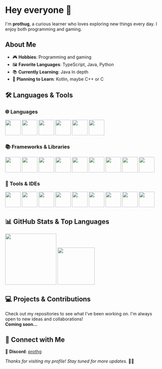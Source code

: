 # Hey everyone 👋
I'm **prothug**, a curious learner who loves exploring new things every day. I enjoy both programming and gaming.

## About Me
- 🎮 **Hobbies**: Programming and gaming
- 🖼 **Favorite Languages**: TypeScript, Java, Python
- 📚 **Currently Learning**: Java In depth
- 🤔 **Planning to Learn**: Kotlin, maybe C++ or C

## 🛠️ Languages & Tools

### 🌐 Languages
<p ">
  <img src="https://cdn.jsdelivr.net/gh/devicons/devicon/icons/html5/html5-original.svg" width="50" />
  <img src="https://cdn.jsdelivr.net/gh/devicons/devicon/icons/css3/css3-original.svg" width="50" />
  <img src="https://cdn.jsdelivr.net/gh/devicons/devicon/icons/javascript/javascript-original.svg" width="50" />
  <img src="https://cdn.jsdelivr.net/gh/devicons/devicon/icons/typescript/typescript-original.svg" width="50" />
  <img src="https://cdn.jsdelivr.net/gh/devicons/devicon/icons/python/python-original.svg" width="50" />
  <img src="https://cdn.jsdelivr.net/gh/devicons/devicon/icons/java/java-original.svg" width="50" />
</p>

### 📚 Frameworks & Libraries
<p ">
  <img src="https://cdn.jsdelivr.net/gh/devicons/devicon/icons/tailwindcss/tailwindcss-original.svg" width="50" />        
  <img src="https://cdn.jsdelivr.net/gh/devicons/devicon/icons/mongodb/mongodb-original.svg" width="50" />
  <img src="https://cdn.jsdelivr.net/gh/devicons/devicon/icons/react/react-original.svg" width="50" />
  <img src="https://cdn.jsdelivr.net/gh/devicons/devicon@latest/icons/vitejs/vitejs-original.svg" width="50" />
  <img src="https://cdn.jsdelivr.net/gh/devicons/devicon/icons/nextjs/nextjs-original.svg" width="50" />
  <img src="https://cdn.jsdelivr.net/gh/devicons/devicon/icons/nodejs/nodejs-original.svg" width="50" />
  <img src="https://cdn.jsdelivr.net/gh/devicons/devicon/icons/express/express-original.svg" width="50" />
  <img src="https://cdn.jsdelivr.net/gh/devicons/devicon/icons/prisma/prisma-original.svg" width="50"/>
  <img src="https://cdn.jsdelivr.net/gh/devicons/devicon/icons/discordjs/discordjs-plain.svg" width="50"/>
</p>

### 🔧 Tools & IDEs
<p ">
  <img src="https://cdn.jsdelivr.net/gh/devicons/devicon/icons/figma/figma-original.svg" width="50" />
  <img src="https://cdn.jsdelivr.net/gh/devicons/devicon/icons/vscode/vscode-original.svg" width="50" />
  <img src="https://cdn.jsdelivr.net/gh/devicons/devicon/icons/intellij/intellij-original.svg" width="50" />
  <img src="https://cdn.jsdelivr.net/gh/devicons/devicon/icons/pycharm/pycharm-original.svg" width="50" />
  <img src="https://cdn.jsdelivr.net/gh/devicons/devicon/icons/webstorm/webstorm-original.svg" width="50" />
  <img src="https://cdn.jsdelivr.net/gh/devicons/devicon/icons/photoshop/photoshop-original.svg" width="50"/>        
  <img src="https://cdn.jsdelivr.net/gh/devicons/devicon/icons/premierepro/premierepro-original.svg" width="50" />
  <img src="https://cdn.jsdelivr.net/gh/devicons/devicon@latest/icons/aftereffects/aftereffects-original.svg" width="50"/>
  <img src="https://cdn.jsdelivr.net/gh/devicons/devicon/icons/blender/blender-original.svg" width="50" />
</p>

## 📊 GitHub Stats & Top Languages
<div>
  <img src="https://github-readme-stats.vercel.app/api?username=prothg&show_icons=true&title_color=ff6666&text_color=ff6666&icon_color=ff6666&bg_color=000000" height="165px"/>
  <img src="https://github-readme-stats.vercel.app/api/top-langs/?username=prothg&layout=compact&title_color=ff6666&text_color=ff6666&icon_color=ff6666&bg_color=000000" height="120px"/>
</div>

## 💻 Projects & Contributions
Check out my repositories to see what I've been working on. I'm always open to new ideas and collaborations!  
**Coming soon...**

## 🤝 Connect with Me
💬 **Discord**: [prothg](https://discord.com/users/853110291042140160)

*Thanks for visiting my profile! Stay tuned for more updates.* 🚀🔥
